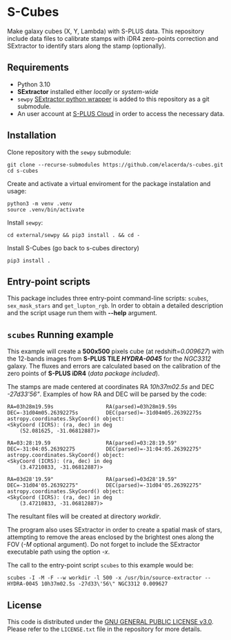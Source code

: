 # S-Cubes

Make galaxy cubes (X, Y, Lambda) with S-PLUS data. This repository include data files to calibrate stamps with iDR4 zero-points correction and SExtractor to identify stars along the stamp (optionally).

## Requirements

- Python 3.10
- **SExtractor** installed either *locally* or *system-wide*
- `sewpy` [SExtractor python wrapper](https://github.com/megalut/sewpy) is added to this repository as a git submodule.
- An user account at [S-PLUS Cloud](https://splus.cloud/) in order to access the necessary data.

## Installation

Clone repository with the `sewpy` submodule:

```console
git clone --recurse-submodules https://github.com/elacerda/s-cubes.git
cd s-cubes
```

Create and activate a virtual enviroment for the package instalation and usage:

```console
python3 -m venv .venv
source .venv/bin/activate
```

Install `sewpy`:

```console
cd external/sewpy && pip3 install . && cd -
```

Install S-Cubes (go back to s-cubes directory)

```console
pip3 install .

```

## Entry-point scripts

This package includes three entry-point command-line scripts: `scubes`, `sex_mask_stars` and `get_lupton_rgb`. In order to obtain a detailed description and the script usage run them with **--help** argument.

## `scubes` Running example

This example will create a **500x500** pixels cube (at redshift=*0.009627*) with the 12-bands images from **S-PLUS TILE _HYDRA-0045_** for the *NGC3312* galaxy. The fluxes and errors are calculated based on the calibration of the zero points of **S-PLUS iDR4** (*data package included*). 

The stamps are made centered at coordinates RA *10h37m02.5s* and DEC *-27d33'56"*. Examples of how RA and DEC will be parsed by the code:

    RA=03h28m19.59s                 RA(parsed)=03h28m19.59s
    DEC=-31d04m05.26392275s         DEC(parsed)=-31d04m05.26392275s
    astropy.coordinates.SkyCoord() object:
    <SkyCoord (ICRS): (ra, dec) in deg
        (52.081625, -31.06812887)>

    RA=03:28:19.59                  RA(parsed)=03:28:19.59°
    DEC=-31:04:05.26392275          DEC(parsed)=-31:04:05.26392275°
    astropy.coordinates.SkyCoord() object:
    <SkyCoord (ICRS): (ra, dec) in deg
        (3.47210833, -31.06812887)>

    RA=03d28'19.59"                 RA(parsed)=03d28'19.59"
    DEC=-31d04'05.26392275"         DEC(parsed)=-31d04'05.26392275"
    astropy.coordinates.SkyCoord() object:
    <SkyCoord (ICRS): (ra, dec) in deg
        (3.47210833, -31.06812887)>

The resultant files will be created at directory *workdir*. 

The program also uses SExtractor in order to create a spatial mask of stars, attempting to remove the areas enclosed by the brightest ones along the FOV (*-M* optional argument). Do not forget to include the SExtractor executable path using the option *-x*.

The call to the entry-point script `scubes` to this example would be:

```console
scubes -I -M -F --w workdir -l 500 -x /usr/bin/source-extractor -- HYDRA-0045 10h37m02.5s -27d33\'56\" NGC3312 0.009627
```

## License

This code is distributed under the [GNU GENERAL PUBLIC LICENSE v3.0](LICENSE). Please refer to the `LICENSE.txt` file in the repository for more details.
